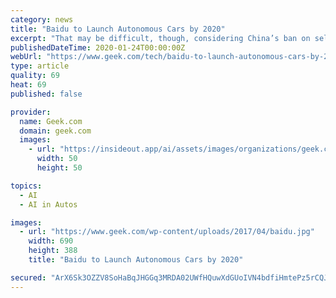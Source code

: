 ```yaml
---
category: news
title: "Baidu to Launch Autonomous Cars by 2020"
excerpt: "That may be difficult, though, considering China’s ban on self-driving car testing—at least until the country’s regulations are approved. Luckily, Baidu has been honing its craft in the US ..."
publishedDateTime: 2020-01-24T00:00:00Z
webUrl: "https://www.geek.com/tech/baidu-to-launch-autonomous-cars-by-2020-1696952/"
type: article
quality: 69
heat: 69
published: false

provider:
  name: Geek.com
  domain: geek.com
  images:
    - url: "https://insideout.app/ai/assets/images/organizations/geek.com-50x50.jpg"
      width: 50
      height: 50

topics:
  - AI
  - AI in Autos

images:
  - url: "https://www.geek.com/wp-content/uploads/2017/04/baidu.jpg"
    width: 690
    height: 388
    title: "Baidu to Launch Autonomous Cars by 2020"

secured: "ArX6Sk3OZZV8SoHaBqJHGGq3MRDA02UWfHQuwXdGUoIVN4bdfiHmtePz5rCQJ7RVbVG4RUMAuisHg170r13jNSKS1GO3JgpmuBPDW2rTBw1Ul1ucjN3h4DZ6Ow7oDK6nxRGfkk2iqNCHnbACtIPev7Vr0utbgMrF84c2A4K+CL9Xe8Pu+xDFD8lmzBKfqGo+X6YmMEKmwoNrk55Xs6oDQWGpctqFx2StSGrZGpf6Wb+Seo8BUatNqP2r0fPugY3bOx8QyFkmNSFvoDbOc6egX0mV3uBPkQeA8qQ0Clx4NHEjCe76GSC1fd65iLBv72/9;dIbWIR0WUhjdhMj5K8+oHw=="
---
```


